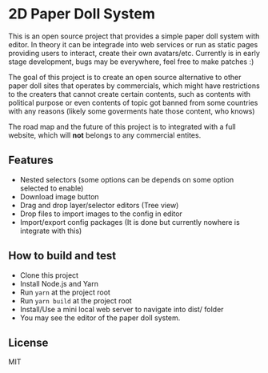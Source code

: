 # 2D Paper Doll System

This is an open source project that provides a simple paper doll system with editor.
In theory it can be integrade into web services or run as static pages providing users to interact, create their own avatars/etc.
Currently is in early stage development, bugs may be everywhere, feel free to make patches :)

The goal of this project is to create an open source alternative to other paper doll sites that operates by commercials,
which might have restrictions to the creaters that cannot create certain contents, such as contents with political purpose
or even contents of topic got banned from some countries with any reasons (likely some goverments hate those content, who knows)

The road map and the future of this project is to integrated with a full website, which will **not** belongs to any commercial entites.

## Features

- Nested selectors (some options can be depends on some option selected to enable)
- Download image button
- Drag and drop layer/selector editors (Tree view)
- Drop files to import images to the config in editor
- Import/export config packages (It is done but currently nowhere is integrate with this)

## How to build and test

- Clone this project
- Install Node.js and Yarn
- Run `yarn` at the project root
- Run `yarn build` at the project root
- Install/Use a mini local web server to navigate into dist/ folder
- You may see the editor of the paper doll system.

## License

MIT
